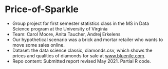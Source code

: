 # Price-of-Sparkle

- Group project for first semester statistics class in the MS in Data Science program at the University of Virginia
- Team: Carol Moore, Anita Taucher, Andrej Erkelens
- Our hypothetical scenario was a brick and mortar retailer who wants to move some sales online.
- Dataset:  the data science classic, diamonds.csv, which shows the prices and qualities of diamonds for sale at www.bluenile.com.
- Repo content:  Submitted report revised May 2021.  Partial R code.


